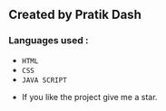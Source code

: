 ## Created by Pratik Dash 

### Languages used :
- `HTML`
- `CSS`
- `JAVA SCRIPT`

* If you like the project give me a star.